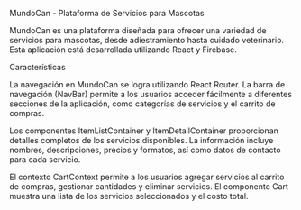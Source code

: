 MundoCan - Plataforma de Servicios para Mascotas

MundoCan es una plataforma diseñada para ofrecer una variedad de servicios para mascotas, desde adiestramiento hasta cuidado veterinario. Esta aplicación está desarrollada utilizando React y Firebase.

Características

La navegación en MundoCan se logra utilizando React Router. La barra de navegación (NavBar) permite a los usuarios acceder fácilmente a diferentes secciones de la aplicación, como categorías de servicios y el carrito de compras.

Los componentes ItemListContainer y ItemDetailContainer proporcionan detalles completos de los servicios disponibles. La información incluye nombres, descripciones, precios y formatos, así como datos de contacto para cada servicio.

El contexto CartContext permite a los usuarios agregar servicios al carrito de compras, gestionar cantidades y eliminar servicios. El componente Cart muestra una lista de los servicios seleccionados y el costo total.
